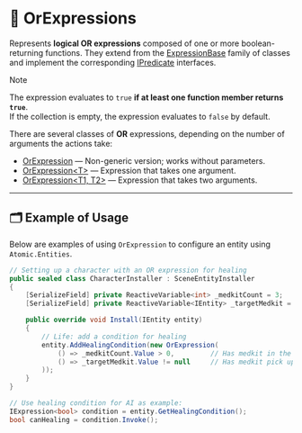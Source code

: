 # 🧩 OrExpressions

Represents **logical OR expressions** composed of one or more boolean-returning functions. They extend from
the [ExpressionBase](ExpressionsBase.md) family of classes and implement the
corresponding [IPredicate](../Functions/IPredicates.md) interfaces.

> [!NOTE]
> The expression evaluates to `true` **if at least one function member returns `true`**.  
> If the collection is empty, the expression evaluates to `false` by default.

There are several classes of **OR** expressions, depending on the number of arguments the actions take:

- [OrExpression](OrExpression.md) — Non-generic version; works without parameters.
- [OrExpression&lt;T&gt;](OrExpression%601.md) — Expression that takes one argument.
- [OrExpression&lt;T1, T2&gt;](OrExpression%602.md) — Expression that takes two arguments.

---

## 🗂 Example of Usage

Below are examples of using `OrExpression` to configure an entity using `Atomic.Entities`.

```csharp
// Setting up a character with an OR expression for healing
public sealed class CharacterInstaller : SceneEntityInstaller
{
    [SerializeField] private ReactiveVariable<int> _medkitCount = 3;
    [SerializeField] private ReactiveVariable<IEntity> _targetMedkit = new();

    public override void Install(IEntity entity)
    {
        // Life: add a condition for healing
        entity.AddHealingCondition(new OrExpression(
            () => _medkitCount.Value > 0,         // Has medkit in the inventory
            () => _targetMedkit.Value != null     // Has medkit pick up nearby
        ));
    }
}
```

```csharp
// Use healing condition for AI as example:
IExpression<bool> condition = entity.GetHealingCondition();
bool canHealing = condition.Invoke();
```
